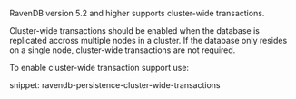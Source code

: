 RavenDB version 5.2 and higher supports cluster-wide transactions.

Cluster-wide transactions should be enabled when the database is replicated accross multiple nodes in a cluster. If the database only resides on a single node, cluster-wide transactions are not required.

To enable cluster-wide transaction support use:

snippet: ravendb-persistence-cluster-wide-transactions
